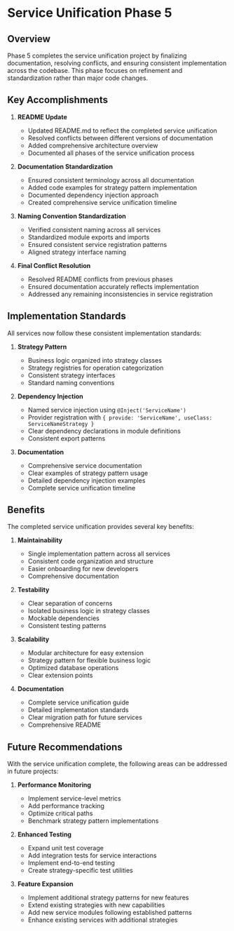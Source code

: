 # Service Unification Phase 5

## Overview

Phase 5 completes the service unification project by finalizing documentation, resolving conflicts, and ensuring consistent implementation across the codebase. This phase focuses on refinement and standardization rather than major code changes.

## Key Accomplishments

1. **README Update**
   - Updated README.md to reflect the completed service unification
   - Resolved conflicts between different versions of documentation
   - Added comprehensive architecture overview
   - Documented all phases of the service unification process

2. **Documentation Standardization**
   - Ensured consistent terminology across all documentation
   - Added code examples for strategy pattern implementation
   - Documented dependency injection approach
   - Created comprehensive service unification timeline

3. **Naming Convention Standardization**
   - Verified consistent naming across all services
   - Standardized module exports and imports
   - Ensured consistent service registration patterns
   - Aligned strategy interface naming

4. **Final Conflict Resolution**
   - Resolved README conflicts from previous phases
   - Ensured documentation accurately reflects implementation
   - Addressed any remaining inconsistencies in service registration

## Implementation Standards

All services now follow these consistent implementation standards:

1. **Strategy Pattern**
   - Business logic organized into strategy classes
   - Strategy registries for operation categorization
   - Consistent strategy interfaces
   - Standard naming conventions

2. **Dependency Injection**
   - Named service injection using `@Inject('ServiceName')`
   - Provider registration with `{ provide: 'ServiceName', useClass: ServiceNameStrategy }`
   - Clear dependency declarations in module definitions
   - Consistent export patterns

3. **Documentation**
   - Comprehensive service documentation
   - Clear examples of strategy pattern usage
   - Detailed dependency injection examples
   - Complete service unification timeline

## Benefits

The completed service unification provides several key benefits:

1. **Maintainability**
   - Single implementation pattern across all services
   - Consistent code organization and structure
   - Easier onboarding for new developers
   - Comprehensive documentation

2. **Testability**
   - Clear separation of concerns
   - Isolated business logic in strategy classes
   - Mockable dependencies
   - Consistent testing patterns

3. **Scalability**
   - Modular architecture for easy extension
   - Strategy pattern for flexible business logic
   - Optimized database operations
   - Clear extension points

4. **Documentation**
   - Complete service unification guide
   - Detailed implementation standards
   - Clear migration path for future services
   - Comprehensive README

## Future Recommendations

With the service unification complete, the following areas can be addressed in future projects:

1. **Performance Monitoring**
   - Implement service-level metrics
   - Add performance tracking
   - Optimize critical paths
   - Benchmark strategy pattern implementations

2. **Enhanced Testing**
   - Expand unit test coverage
   - Add integration tests for service interactions
   - Implement end-to-end testing
   - Create strategy-specific test utilities

3. **Feature Expansion**
   - Implement additional strategy patterns for new features
   - Extend existing strategies with new capabilities
   - Add new service modules following established patterns
   - Enhance existing services with additional strategies

